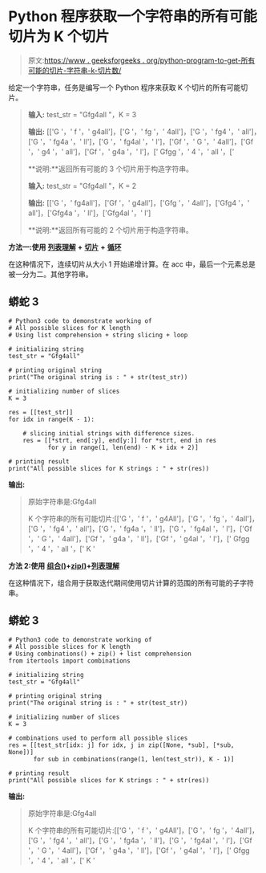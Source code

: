 # Python 程序获取一个字符串的所有可能切片为 K 个切片

> 原文:[https://www . geeksforgeeks . org/python-program-to-get-所有可能的切片-字符串-k-切片数/](https://www.geeksforgeeks.org/python-program-to-get-all-possible-slices-of-a-string-for-k-number-of-slices/)

给定一个字符串，任务是编写一个 Python 程序来获取 K 个切片的所有可能切片。

> **输入:** test_str = "Gfg4all "，K = 3
> 
> **输出:** [['G '，' f '，' g4all']，['G '，' fg '，' 4all']，['G '，' fg4 '，' all']，['G '，' fg4a '，' ll']，['G '，' fg4al '，' l']，['Gf '，' G '，' 4all']，['Gf '，' g4 '，' all']，['Gf '，' g4a '，' l']，[' Gfgg '，' 4 '，' all '，['
> 
> **说明:**返回所有可能的 3 个切片用于构造字符串。
> 
> **输入:** test_str = "Gfg4all "，K = 2
> 
> **输出:** [['G '，' fg4all']，['Gf '，' g4all']，['Gfg '，' 4all']，['Gfg4 '，' all']，['Gfg4a '，' ll']，['Gfg4al '，' l']
> 
> **说明:**返回所有可能的 2 个切片用于构造字符串。

**方法一:使用** [**列表理解**](https://www.geeksforgeeks.org/python-list-comprehension/) **+** [**切片**](https://www.geeksforgeeks.org/string-slicing-in-python/) **+** [**循环**](https://www.geeksforgeeks.org/loops-in-python/)

在这种情况下，连续切片从大小 1 开始递增计算。在 acc 中，最后一个元素总是被一分为二。其他字符串。

## 蟒蛇 3

```
# Python3 code to demonstrate working of
# All possible slices for K length
# Using list comprehension + string slicing + loop

# initializing string
test_str = "Gfg4all"

# printing original string
print("The original string is : " + str(test_str))

# initializing number of slices
K = 3

res = [[test_str]]
for idx in range(K - 1):

    # slicing initial strings with difference sizes.
    res = [[*strt, end[:y], end[y:]] for *strt, end in res
           for y in range(1, len(end) - K + idx + 2)]

# printing result
print("All possible slices for K strings : " + str(res))
```

**输出:**

> 原始字符串是:Gfg4all
> 
> K 个字符串的所有可能切片:[['G '，' f '，' g4All']，['G '，' fg '，' 4all']，['G '，' fg4 '，' all']，['G '，' fg4a '，' ll']，['G '，' fg4al '，' l']，['Gf '，' G '，' 4all']，['Gf '，' g4a '，' ll']，['Gf '，' g4al '，' l']，[' Gfgg '，' 4 '，' all '，[' K '

**方法 2:使用** [**组合()**](https://www.geeksforgeeks.org/permutation-and-combination-in-python/)**+**[**zip()**](https://www.geeksforgeeks.org/zip-in-python/)**+**[**列表理解**](https://www.geeksforgeeks.org/python-list-comprehension/)

在这种情况下，组合用于获取迭代期间使用切片计算的范围的所有可能的子字符串。

## 蟒蛇 3

```
# Python3 code to demonstrate working of
# All possible slices for K length
# Using combinations() + zip() + list comprehension
from itertools import combinations

# initializing string
test_str = "Gfg4all"

# printing original string
print("The original string is : " + str(test_str))

# initializing number of slices
K = 3

# combinations used to perform all possible slices
res = [[test_str[idx: j] for idx, j in zip([None, *sub], [*sub, None])]
       for sub in combinations(range(1, len(test_str)), K - 1)]

# printing result
print("All possible slices for K strings : " + str(res))
```

**输出:**

> 原始字符串是:Gfg4all
> 
> K 个字符串的所有可能切片:[['G '，' f '，' g4All']，['G '，' fg '，' 4all']，['G '，' fg4 '，' all']，['G '，' fg4a '，' ll']，['G '，' fg4al '，' l']，['Gf '，' G '，' 4all']，['Gf '，' g4a '，' ll']，['Gf '，' g4al '，' l']，[' Gfgg '，' 4 '，' all '，[' K '